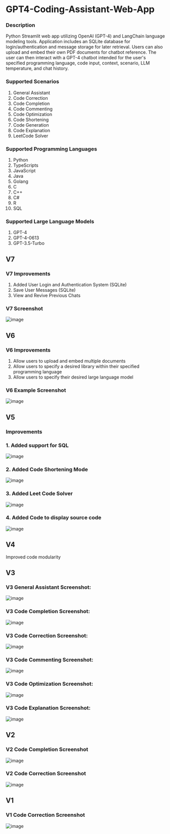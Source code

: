  # GPT4-Coding-Assistant-Web-App
### Description
Python Streamlit web app utilizing OpenAI (GPT-4) and LangChain language modeling tools. Application includes an SQLite database for login/authentication and message storage for later retrieval. Users can also upload and embed their own PDF documents for chatbot reference. The user can then interact with a GPT-4 chatbot intended for the user's specified programming language, code input, context, scenario, LLM temperature, and chat history.

### Supported Scenarios
1. General Assistant
2. Code Correction
3. Code Completion
4. Code Commenting
5. Code Optimization
6. Code Shortening
7. Code Generation
8. Code Explanation
9. LeetCode Solver

### Supported Programming Languages
1. Python
2. TypeScripts
3. JavaScript
4. Java
5. Golang
6. C
7. C++
8. C#
9. R
10. SQL

### Supported Large Language Models
1. GPT-4
2. GPT-4-0613
3. GPT-3.5-Turbo

## V7
### V7 Improvements
1. Added User Login and Authentication System (SQLite)
2. Save User Messages (SQLite)
3. View and Revive Previous Chats
### V7 Screenshot
![image](https://github.com/petermartens98/GPT4-Programming-Assistant/assets/87671757/2467d134-cf1a-46a9-9ed6-4deb57a426de)


## V6
### V6 Improvements
1. Allow users to upload and embed multiple documents
2. Allow users to specify a desired library within their specified programming language
3. Allow users to specify their desired large language model
### V6 Example Screenshot
![image](https://github.com/petermartens98/GPT4-Programming-Assistant/assets/87671757/688eb70b-e84e-4dcc-9f68-a05ca414d665)


## V5
### Improvements
### 1. Added support for SQL
   ![image](https://github.com/petermartens98/GPT4-Programming-Assistant/assets/87671757/a46515b5-20a2-41ef-8330-dbdb46ccae79)

### 2. Added Code Shortening Mode
 ![image](https://github.com/petermartens98/GPT4-Programming-Assistant/assets/87671757/f9f4380e-411c-48d5-ada6-366d56f30c57)

### 3. Added Leet Code Solver 
![image](https://github.com/petermartens98/GPT4-Programming-Assistant/assets/87671757/07d6ff64-2f71-4687-82d3-d84f297b3eb0)

### 4. Added Code to display source code
![image](https://github.com/petermartens98/GPT4-Programming-Assistant/assets/87671757/5ebb8827-0d01-418a-b650-bff087e95478)

## V4
Improved code modularity

## V3
### V3 General Assistant Screenshot:
![image](https://github.com/petermartens98/GPT4-Programming-Assistant/assets/87671757/6e35f3cf-fa60-47cb-b6f8-533dbf89072c)

### V3 Code Completion Screenshot:
![image](https://github.com/petermartens98/GPT4-Programming-Assistant/assets/87671757/9c4fa802-468f-4899-b2c2-bc5bc7b05ef9)

### V3 Code Correction Screenshot: 
![image](https://github.com/petermartens98/GPT4-Programming-Assistant/assets/87671757/1ffe61e2-2f73-4a47-b11c-8aee0b9f0b8c)

### V3 Code Commenting Screenshot:
![image](https://github.com/petermartens98/GPT4-Programming-Assistant/assets/87671757/701eb2c6-8321-4c43-b06f-0df728c03858)

### V3 Code Optimization Screenshot:
![image](https://github.com/petermartens98/GPT4-Programming-Assistant/assets/87671757/bf796215-328d-41b7-919b-62f669ed4e61)

### V3 Code Explanation Screenshot:
![image](https://github.com/petermartens98/GPT4-Programming-Assistant/assets/87671757/f5ace256-8a75-4a10-a6c6-07d93f579535)

## V2
### V2 Code Completion Screenshot
![image](https://github.com/petermartens98/GPT4-Coding-Assistant-Web-App/assets/87671757/f6b251e8-c989-480b-9e1e-c5a041b7ebab)

### V2 Code Correction Screenshot
![image](https://github.com/petermartens98/GPT4-Coding-Assistant-Web-App/assets/87671757/98ac7b0a-df63-42b1-8ec4-d57bd24b1711)

## V1
### V1 Code Correction Screenshot
![image](https://github.com/petermartens98/GPT4-Coding-Assistant-Web-App/assets/87671757/0a09df8d-f457-4d9c-842e-8dc8e757ad96)
